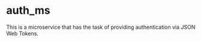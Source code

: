 # auth_ms
This is a microservice that has the task of providing authentication via JSON Web Tokens.
